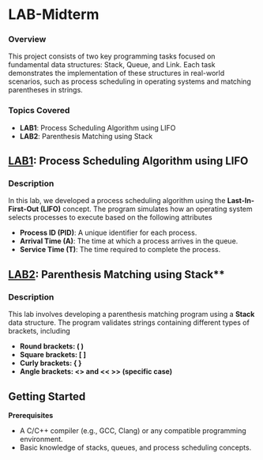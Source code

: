 # LAB-Midterm

### Overview

This project consists of two key programming tasks focused on fundamental data structures: Stack, Queue, and Link. Each task demonstrates the implementation of these structures in real-world scenarios, such as process scheduling in operating systems and matching parentheses in strings.

### Topics Covered
- **LAB1**: Process Scheduling Algorithm using LIFO
- **LAB2**: Parenthesis Matching using Stack

## [LAB1](https://github.com/Noppadol35/Data-Structure-KMUTNB/blob/main/Lab-Midterm/LAB1.md): **Process Scheduling Algorithm using LIFO**

### **Description**
In this lab, we developed a process scheduling algorithm using the **Last-In-First-Out (LIFO)** concept. The program simulates how an operating system selects processes to execute based on the following attributes

- **Process ID (PID)**: A unique identifier for each process.
- **Arrival Time (A)**: The time at which a process arrives in the queue.
- **Service Time (T)**: The time required to complete the process.

## [LAB2](https://github.com/Noppadol35/Data-Structure-KMUTNB/blob/main/Lab-Midterm/LAB2.md): Parenthesis Matching using Stack**

### **Description**
This lab involves developing a parenthesis matching program using a **Stack** data structure. The program validates strings containing different types of brackets, including

- **Round brackets: ( )**
- **Square brackets: [ ]**
- **Curly brackets: { }**
- **Angle brackets: <> and << >> (specific case)**


## **Getting Started**

**Prerequisites**
-  A C/C++ compiler (e.g., GCC, Clang) or any compatible programming environment.
- Basic knowledge of stacks, queues, and process scheduling concepts.